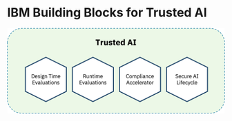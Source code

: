 # IBM Building Blocks for Trusted AI

<img src="design-time-evaluations/BBs.png" alt="Trusted AI Building Blocks" width="700"/>







